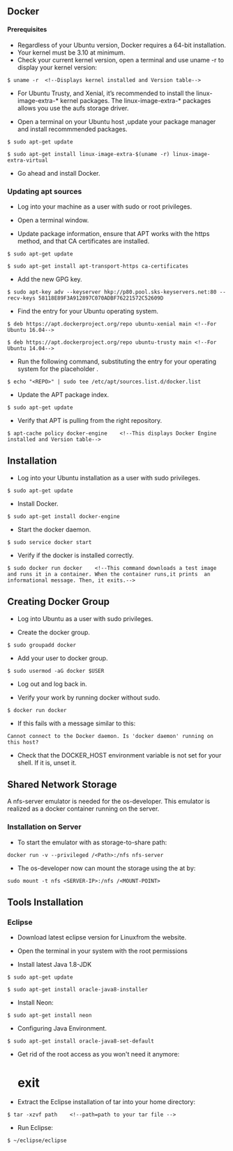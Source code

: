 ## Docker

#### Prerequisites

* Regardless of your Ubuntu version, Docker requires a 64-bit installation.
* Your kernel must be 3.10 at minimum.
* Check your current kernel version, open a terminal and use uname -r to display your kernel version:

```
$ uname -r	<!--Displays kernel installed and Version table-->
```
  
* For Ubuntu Trusty, and Xenial, it’s recommended to install the linux-image-extra-* kernel packages.
   The linux-image-extra-* packages allows you use the aufs storage driver.
   
* Open a terminal on your Ubuntu host ,update your package manager and install recommmended packages.

```
$ sudo apt-get update
```
```
$ sudo apt-get install linux-image-extra-$(uname -r) linux-image-extra-virtual
```

* Go ahead and install Docker.

### Updating apt sources 

* Log into your machine as a user with sudo or root privileges.

* Open a terminal window.

* Update package information, ensure that APT works with the https method, and that CA certificates are installed.

```
$ sudo apt-get update
``` 

```
$ sudo apt-get install apt-transport-https ca-certificates
```

* Add the new GPG key.

```
$ sudo apt-key adv --keyserver hkp://p80.pool.sks-keyservers.net:80 --recv-keys 58118E89F3A912897C070ADBF76221572C52609D
```

* Find the entry for your Ubuntu operating system.

```
$ deb https://apt.dockerproject.org/repo ubuntu-xenial main <!--For Ubuntu 16.04-->
```
```
$ deb https://apt.dockerproject.org/repo ubuntu-trusty main <!--For Ubuntu 14.04-->
```

* Run the following command, substituting the entry for your operating system for the placeholder <REPO>.

```
$ echo "<REPO>" | sudo tee /etc/apt/sources.list.d/docker.list
```

* Update the APT package index.

```
$ sudo apt-get update
```

* Verify that APT is pulling from the right repository.

```
$ apt-cache policy docker-engine	<!--This displays Docker Engine installed and Version table-->
```

## Installation

* Log into your Ubuntu installation as a user with sudo privileges.

```
$ sudo apt-get update
```

* Install Docker.

```
$ sudo apt-get install docker-engine
```

* Start the docker daemon.

```
$ sudo service docker start
```

* Verify if the docker is installed correctly.

```
$ sudo docker run docker	<!--This command downloads a test image and runs it in a container. When the container runs,it prints  an informational message. Then, it exits.-->
```


## Creating Docker Group
 
* Log into Ubuntu as a user with sudo privileges.

* Create the docker group.

```
$ sudo groupadd docker
```

* Add your user to docker group.

```
$ sudo usermod -aG docker $USER
```

* Log out and log back in.
  

* Verify your work by running docker without sudo.

```
$ docker run docker
```

* If this fails with a message similar to this:

```
Cannot connect to the Docker daemon. Is 'docker daemon' running on this host?
```

* Check that the DOCKER_HOST environment variable is not set for your shell. If it is, unset it.


## Shared Network Storage

A nfs-server emulator is needed for the os-developer. This emulator is realized as a docker container running on the server.

### Installation on Server

* To start the emulator with <Path> as storage-to-share path: 

```
docker run -v --privileged /<Path>:/nfs nfs-server 
```

* The os-developer now can mount the storage using the <SERVER-IP> at <MOUNT-POINT> by:

```
sudo mount -t nfs <SERVER-IP>:/nfs /<MOUNT-POINT> 
```

## Tools Installation

### Eclipse 

* Download latest eclipse version for Linuxfrom the website.

* Open the terminal in your system with the root permissions

* Install latest Java 1.8-JDK
	
```
$ sudo apt-get update
```
```
$ sudo apt-get install oracle-java8-installer	
```

* Install Neon: 

```
$ sudo apt-get install neon
```

* Configuring Java Environment.

```
$ sudo apt-get install oracle-java8-set-default
```

* Get rid of the root access as you won't need it anymore:
  # exit

* Extract the Eclipse installation of tar into your home directory:

```
$ tar -xzvf path	<!--path=path to your tar file -->
```

* Run Eclipse:

```
$ ~/eclipse/eclipse
``` 

